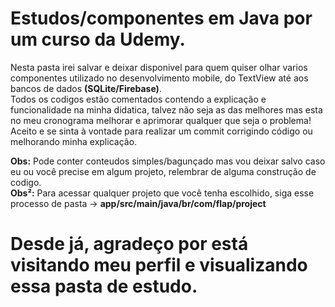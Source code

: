 # Estudos/componentes em Java por um curso da Udemy.

Nesta pasta irei salvar e deixar disponivel para quem quiser olhar varios componentes utilizado no desenvolvimento mobile, do TextView até aos bancos de dados <strong>(SQLite/Firebase)</strong>.<br>
Todos os codigos estão comentados contendo a explicação e funcionalidade na minha didatica, talvez não seja as das melhores mas esta no meu cronograma melhorar e aprimorar qualquer que seja o problema! Aceito e se sinta à vontade para realizar um commit corrigindo código ou melhorando minha explicação.<br>

<strong>Obs:</strong> Pode conter conteudos simples/bagunçado mas vou deixar salvo caso eu ou você precise em algum projeto, relembrar de alguma construção de codigo.<br>
<strong>Obs²:</strong> Para acessar qualquer projeto que você tenha escolhido, siga esse processo de pasta -> <strong>app/src/main/java/br/com/flap/project</strong>

# Desde já, agradeço por está visitando meu perfil e visualizando essa pasta de estudo.
